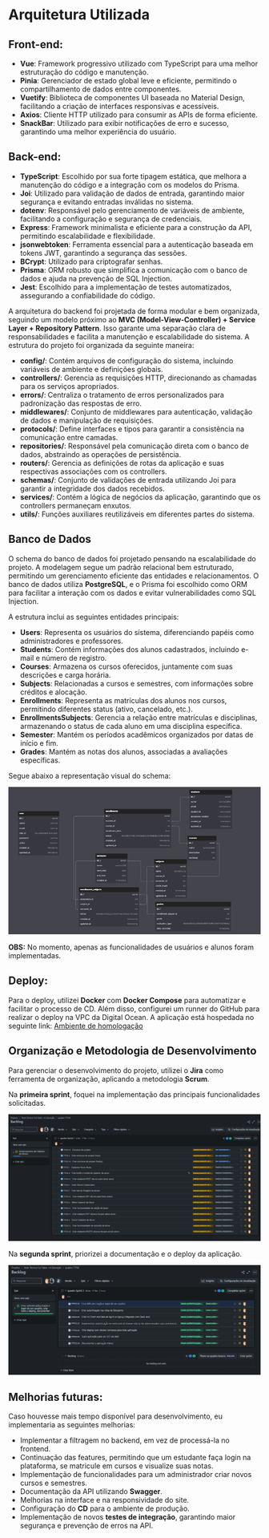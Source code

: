 # Arquitetura Utilizada

## Front-end:

-   **Vue**: Framework progressivo utilizado com TypeScript para uma melhor estruturação do código e manutenção.
-   **Pinia**: Gerenciador de estado global leve e eficiente, permitindo o compartilhamento de dados entre componentes.
-   **Vuetify**: Biblioteca de componentes UI baseada no Material Design, facilitando a criação de interfaces responsivas e acessíveis.
-   **Axios**: Cliente HTTP utilizado para consumir as APIs de forma eficiente.
-   **SnackBar**: Utilizado para exibir notificações de erro e sucesso, garantindo uma melhor experiência do usuário.

## Back-end:

-   **TypeScript**: Escolhido por sua forte tipagem estática, que melhora a manutenção do código e a integração com os modelos do Prisma.
-   **Joi**: Utilizado para validação de dados de entrada, garantindo maior segurança e evitando entradas inválidas no sistema.
-   **dotenv**: Responsável pelo gerenciamento de variáveis de ambiente, facilitando a configuração e segurança de credenciais.
-   **Express**: Framework minimalista e eficiente para a construção da API, permitindo escalabilidade e flexibilidade.
-   **jsonwebtoken**: Ferramenta essencial para a autenticação baseada em tokens JWT, garantindo a segurança das sessões.
-   **BCrypt**: Utilizado para criptografar senhas.
-   **Prisma**: ORM robusto que simplifica a comunicação com o banco de dados e ajuda na prevenção de SQL Injection.
-   **Jest**: Escolhido para a implementação de testes automatizados, assegurando a confiabilidade do código.

A arquitetura do backend foi projetada de forma modular e bem organizada, seguindo um modelo próximo ao **MVC (Model-View-Controller) + Service Layer + Repository Pattern**. Isso garante uma separação clara de responsabilidades e facilita a manutenção e escalabilidade do sistema. A estrutura do projeto foi organizada da seguinte maneira:

-   **config/**: Contém arquivos de configuração do sistema, incluindo variáveis de ambiente e definições globais.
-   **controllers/**: Gerencia as requisições HTTP, direcionando as chamadas para os serviços apropriados.
-   **errors/**: Centraliza o tratamento de erros personalizados para padronização das respostas de erro.
-   **middlewares/**: Conjunto de middlewares para autenticação, validação de dados e manipulação de requisições.
-   **protocols/**: Define interfaces e tipos para garantir a consistência na comunicação entre camadas.
-   **repositories/**: Responsável pela comunicação direta com o banco de dados, abstraindo as operações de persistência.
-   **routers/**: Gerencia as definições de rotas da aplicação e suas respectivas associações com os controllers.
-   **schemas/**: Conjunto de validações de entrada utilizando Joi para garantir a integridade dos dados recebidos.
-   **services/**: Contém a lógica de negócios da aplicação, garantindo que os controllers permaneçam enxutos.
-   **utils/**: Funções auxiliares reutilizáveis em diferentes partes do sistema.

## Banco de Dados

O schema do banco de dados foi projetado pensando na escalabilidade do projeto. A modelagem segue um padrão relacional bem estruturado, permitindo um gerenciamento eficiente das entidades e relacionamentos. O banco de dados utiliza **PostgreSQL**, e o Prisma foi escolhido como ORM para facilitar a interação com os dados e evitar vulnerabilidades como SQL Injection.

A estrutura inclui as seguintes entidades principais:

-   **Users**: Representa os usuários do sistema, diferenciando papéis como administradores e professores.
-   **Students**: Contém informações dos alunos cadastrados, incluindo e-mail e número de registro.
-   **Courses**: Armazena os cursos oferecidos, juntamente com suas descrições e carga horária.
-   **Subjects**: Relacionadas a cursos e semestres, com informações sobre créditos e alocação.
-   **Enrollments**: Representa as matrículas dos alunos nos cursos, permitindo diferentes status (ativo, cancelado, etc.).
-   **EnrollmentsSubjects**: Gerencia a relação entre matrículas e disciplinas, armazenando o status de cada aluno em uma disciplina específica.
-   **Semester**: Mantém os períodos acadêmicos organizados por datas de início e fim.
-   **Grades**: Mantém as notas dos alunos, associadas a avaliações específicas.

Segue abaixo a representação visual do schema:

![Schema do Banco de Dados](./mockups/database_schema.png)

**OBS:** No momento, apenas as funcionalidades de usuários e alunos foram implementadas.

## Deploy:

Para o deploy, utilizei **Docker** com **Docker Compose** para automatizar e facilitar o processo de CD. Além disso, configurei um runner do GitHub para realizar o deploy na VPC da Digital Ocean. A aplicação está hospedada no seguinte link: [Ambiente de homologação](http://64.23.236.72/)

## Organização e Metodologia de Desenvolvimento

Para gerenciar o desenvolvimento do projeto, utilizei o **Jira** como ferramenta de organização, aplicando a metodologia **Scrum**.

Na **primeira sprint**, foquei na implementação das principais funcionalidades solicitadas.

![Organização no Jira Sprint 1](./mockups/jira_scrum_organization_sprint1.png)

Na **segunda sprint**, priorizei a documentação e o deploy da aplicação.

![Organização no Jira Sprint 2](./mockups/jira_scrum_organization_sprint2.png)

## Melhorias futuras:

Caso houvesse mais tempo disponível para desenvolvimento, eu implementaria as seguintes melhorias:

-   Implementar a filtragem no backend, em vez de processá-la no frontend.
-   Continuação das features, permitindo que um estudante faça login na plataforma, se matricule em cursos e visualize suas notas.
-   Implementação de funcionalidades para um administrador criar novos cursos e semestres.
-   Documentação da API utilizando **Swagger**.
-   Melhorias na interface e na responsividade do site.
-   Configuração do **CD** para o ambiente de produção.
-   Implementação de novos **testes de integração**, garantindo maior segurança e prevenção de erros na API.

